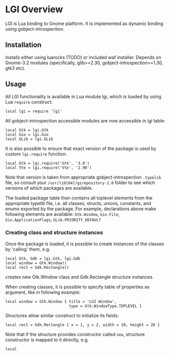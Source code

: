 # LGI Overview

LGI is Lua binding to Gnome platform.  It is implemented as dynamic
binding using gobject-introspection.

## Installation

Installs either using luarocks (TODO) or included waf installer.
Depends on Gnome-3.2 modules (specifically, glib>=2.30,
gobject-introspection>=1.30, gtk3 etc).

## Usage

All LGI functionality is available in Lua module lgi, which is loaded
by using Lua `require` construct:

    local lgi = require 'lgi'

All gobject-introspection accessible modules are now accessible in lgi table:

    local Gtk = lgi.Gtk
    local Gio = lgi.Gio
    local GLib = lgi.GLib

It is also possible to ensure that exact version of the package is
used by custom `lgi.require` function:

    local Gtk = lgi.require('Gtk', '3.0')
    local Vte = lgi.require('Vte', '2.90')

Note that version is taken from appropriate gobject-introspection
`.typelib` file, so consult your `/usr/lib[64]/girepository-1.0` folder to
see which versions of which packages are available.

The loaded package table then contains all toplevel elements from the
appropriate typelib file, i.e. all classes, structs, unions,
constants, and enums exported by the package.  For example,
declarations above make following elements are available:
`Gtk.Window`, `Gio.File`, `Gio.ApplicationFlags`,
`GLib.PRIORITY_DEFAULT`


### Creating class and structure instances

Once the package is loaded, it is possible to create instances of the
classes by 'calling' them, e.g.

    local Gtk, Gdk = lgi.Gtk, lgi.Gdk
    local window = Gtk.Window()
    local rect = Gdk.Rectangle()

creates new Gtk.Window class and Gdk.Rectangle structure instances.

When creating classes, it is possible to specify table of properties
as argument, like in following example:

    local window = Gtk.Window { title = 'LGI Window',
                                type = Gtk.WindowType.TOPLEVEL }

Structures allow similar construct to initialize its fields:

    local rect = Gdk.Rectangle { x = 1, y = 2, width = 10, height = 20 }

Note that if the structure provides constructor called `new`,
structure constructor is mapped to it directly, e.g.

    local
